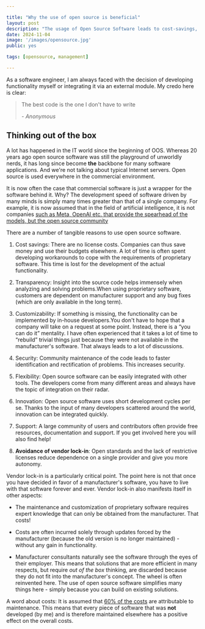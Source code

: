 ```yaml
---

title: "Why the use of open source is beneficial"
layout: post
description: "The usage of Open Source Software leads to cost-savings, better software and fewer headaches."
date: 2024-11-04
image: '/images/opensource.jpg'
public: yes

tags: [opensource, management]

---
```



As a software engineer, I am always faced with the decision of developing functionality myself or integrating it via an external module. My credo here is clear:

> The best code is the one I don't have to write
>
> <cite>- Anonymous</cite>

## Thinking out of the box

A lot has happened in the IT world since the beginning of OOS. Whereas 20 years ago open source software was still the playground of unworldly nerds, it has long since become **the** backbone for many software applications. And we're not talking about typical Internet servers. Open source is used everywhere in the commercial environment.

It is now often the case that commercial software is just a wrapper for the software behind it. Why? The development speed of software driven by many minds is simply many times greater than that of a single company. For example, it is now assumed that in the field of artificial intelligence, it is not companies [such as Meta, OpenAI etc. that provide the spearhead of the models, but the open source community](https://about.fb.com/news/2024/07/open-source-ai-is-the-path-forward/)

There are a number of tangible reasons to use open source software.

1. Cost savings: There are no license costs. Companies can thus save money and use their budgets elsewhere. A lot of time is often spent developing workarounds to cope with the requirements of proprietary software. This time is lost for the development of the actual functionality.
    
2. Transparency: Insight into the source code helps immensely when analyzing and solving problems.When using proprietary software, customers are dependent on manufacturer support and any bug fixes (which are only available in the long term).
    
3. Customizability: If something is missing, the functionality can be implemented by in-house developers.You don't have to hope that a company will take on a request at some point. Instead, there is a “you can do it” mentality. I have often experienced that it takes a lot of time to “rebuild” trivial things just because they were not available in the manufacturer's software. That always leads to a lot of discussions.
    
4. Security: Community maintenance of the code leads to faster identification and rectification of problems. This increases security.
    
5. Flexibility: Open source software can be easily integrated with other tools. The developers come from many different areas and always have the topic of integration on their radar.
    
6. Innovation: Open source software uses short development cycles per se. Thanks to the input of many developers scattered around the world, innovation can be integrated quickly.
    
7. Support: A large community of users and contributors often provide free resources, documentation and support. If you get involved here you will also find help!
    
8. **Avoidance of vendor lock-in**: Open standards and the lack of restrictive licenses reduce dependence on a single provider and give you more autonomy.
    

Vendor lock-in is a particularly critical point. The point here is not that once you have decided in favor of a manufacturer's software, you have to live with that software forever and ever. Vendor lock-in also manifests itself in other aspects:

- The maintenance and customization of proprietary software requires expert knowledge that can only be obtained from the manufacturer. That costs!
    
- Costs are often incurred solely through updates forced by the manufacturer (because the old version is no longer maintained) - without any gain in functionality.
    
- Manufacturer consultants naturally see the software through the eyes of their employer. This means that solutions that are more efficient in many respects, but require _out of the box_ thinking, are discarded because they do not fit into the manufacturer's concept. The wheel is often reinvented here. The use of open source software simplifies many things here - simply because you can build on existing solutions.
    

A word about costs: It is assumed that [60% of the costs](https://www.linkedin.com/pulse/cost-software-development-vs-maintenance-braintly-b9dhf/) are attributable to maintenance. This means that every piece of software that was **not** developed (by me) and is therefore maintained elsewhere has a positive effect on the overall costs.
